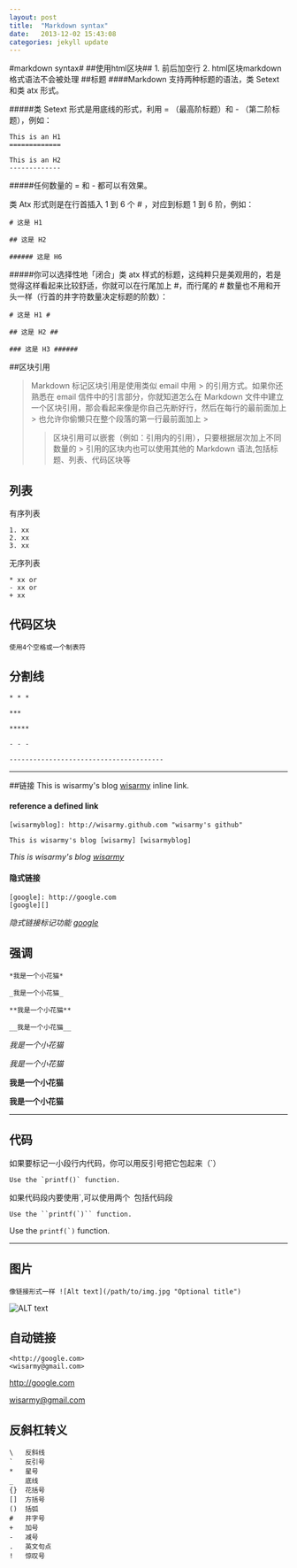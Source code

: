 ```yaml
---
layout: post
title:  "Markdown syntax"
date:   2013-12-02 15:43:08
categories: jekyll update
---
```

﻿#markdown syntax#
##使用html区块##
    1. 前后加空行
    2. html区块markdown格式语法不会被处理
##标题
####Markdown 支持两种标题的语法，类 Setext 和类 atx 形式。

#####类 Setext 形式是用底线的形式，利用 = （最高阶标题）和 - （第二阶标题），例如：

    This is an H1
    =============

    This is an H2
    -------------
#####任何数量的 = 和 - 都可以有效果。

类 Atx 形式则是在行首插入 1 到 6 个 # ，对应到标题 1 到 6 阶，例如：

    # 这是 H1

    ## 这是 H2

    ###### 这是 H6
#####你可以选择性地「闭合」类 atx                             样式的标题，这纯粹只是美观用的，若是觉得这样看起来比较舒适，你就可以在行尾加上     #，而行尾的 # 数量也不用和开头一样（行首的井字符数量决定标题的阶数）：

    # 这是 H1 #

    ## 这是 H2 ##

    ### 这是 H3 ######
##区块引用
>Markdown 标记区块引用是使用类似 email 中用 > 的引用方式。如果你还熟悉在 email 信件中的引言部分，你就知道怎么在 Markdown 文件中建立一个区块引用，那会看起来像是你自己先断好行，然后在每行的最前面加上 > 也允许你偷懒只在整个段落的第一行最前面加上 >
>>区块引用可以嵌套（例如：引用内的引用），只要根据层次加上不同数量的 >
引用的区块内也可以使用其他的 Markdown 语法,包括标题、列表、代码区块等
## 列表
有序列表

    1. xx
    2. xx
    3. xx

无序列表

    * xx or
    - xx or
    + xx 
## 代码区块
    使用4个空格或一个制表符
## 分割线
    * * *

    ***
    
    *****
    
    - - -
    
    ---------------------------------------
- --------------------------------------------------------------------------------------

##链接
    This is wisarmy's blog [wisarmy](http://github.com/wisarmy/ "wisarmy's github") inline link.
    
#### reference a defined link

    [wisarmyblog]: http://wisarmy.github.com "wisarmy's github"
    
    This is wisarmy's blog [wisarmy] [wisarmyblog]
    
*This is wisarmy's blog [wisarmy][wisarmyblog]*

#### 隐式链接
    [google]: http://google.com
    [google][]
    

*隐式链接标记功能 [google][]*

[wisarmyblog]: http://wisarmy.github.com "wisarmy's github"   
[google]: http://google.com
[wisarmy]: http://github.com/wisarmy


## 强调
    *我是一个小花猫*

    _我是一个小花猫_
    
    **我是一个小花猫**
    
    __我是一个小花猫__

*我是一个小花猫*

_我是一个小花猫_

**我是一个小花猫**

__我是一个小花猫__


- --------------------------------------------------------------------------------------

## 代码

如果要标记一小段行内代码，你可以用反引号把它包起来（`）

    Use the `printf()` function.
如果代码段内要使用`,可以使用两个`` ``包括代码段

    Use the ``printf(`)`` function.

Use the ``printf(`)`` function.

- --------------------------------------------------------------------------------------
## 图片
    像链接形式一样 ![Alt text](/path/to/img.jpg "Optional title")
![ALT text](http://g.hiphotos.baidu.com/image/w%3D2048/sign=2eea3a0b64380cd7e61ea5ed957cac34/a6efce1b9d16fdfa31c50355b58f8c5495ee7be4.jpg "image title")

## 自动链接
    <http://google.com>
    <wisarmy@gmail.com>
<http://google.com>

<wisarmy@gmail.com>

## 反斜杠转义
    \   反斜线
    `   反引号
    *   星号
    _   底线
    {}  花括号
    []  方括号
    ()  括弧
    #   井字号
    +   加号
    -   减号
    .   英文句点
    !   惊叹号
